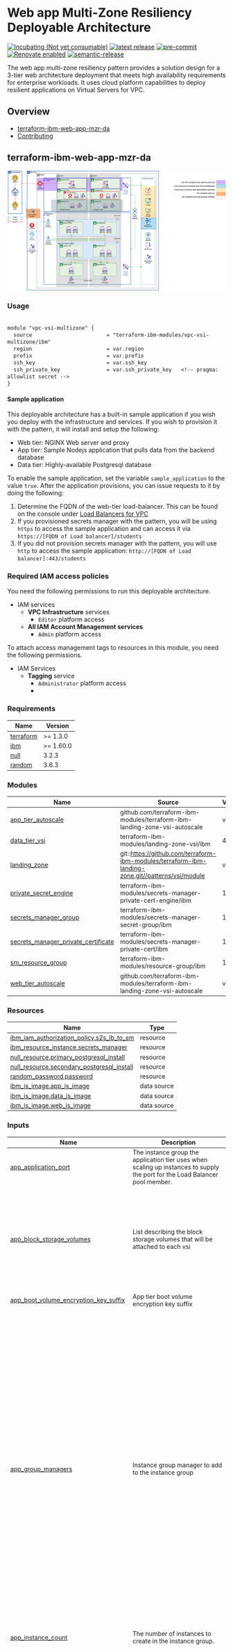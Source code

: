 <!-- Update this title with a descriptive name. Use sentence case. -->
# Web app Multi-Zone Resiliency Deployable Architecture

<!--
Update status and "latest release" badges:
  1. For the status options, see https://terraform-ibm-modules.github.io/documentation/#/badge-status
  2. Update the "latest release" badge to point to the correct module's repo. Replace "terraform-ibm-module-template" in two places.
-->
[![Incubating (Not yet consumable)](https://img.shields.io/badge/status-Incubating%20(Not%20yet%20consumable)-red)](https://terraform-ibm-modules.github.io/documentation/#/badge-status)
[![latest release](https://img.shields.io/github/v/release/terraform-ibm-modules/terraform-ibm-web-app-mzr-da?logo=GitHub&sort=semver)](https://github.com/terraform-ibm-modules/terraform-ibm-web-app-mzr-da/releases/latest)
[![pre-commit](https://img.shields.io/badge/pre--commit-enabled-brightgreen?logo=pre-commit&logoColor=white)](https://github.com/pre-commit/pre-commit)
[![Renovate enabled](https://img.shields.io/badge/renovate-enabled-brightgreen.svg)](https://renovatebot.com/)
[![semantic-release](https://img.shields.io/badge/%20%20%F0%9F%93%A6%F0%9F%9A%80-semantic--release-e10079.svg)](https://github.com/semantic-release/semantic-release)

<!-- Add a description of module(s) in this repo -->
The web app multi-zone resiliency pattern provides a solution design for a 3-tier web architecture deployment that meets high availability requirements for enterprise workloads. It uses cloud platform capabilities to deploy resilient applications on Virtual Servers for VPC.


<!-- The following content is automatically populated by the pre-commit hook -->
<!-- BEGIN OVERVIEW HOOK -->
## Overview
* [terraform-ibm-web-app-mzr-da](#terraform-ibm-web-app-mzr-da)
* [Contributing](#contributing)
<!-- END OVERVIEW HOOK -->


<!--
If this repo contains any reference architectures, uncomment the heading below and link to them.
(Usually in the `/reference-architectures` directory.)
See "Reference architecture" in the public documentation at
https://terraform-ibm-modules.github.io/documentation/#/implementation-guidelines?id=reference-architecture
-->
<!-- ## Reference architectures -->


<!-- Replace this heading with the name of the root level module (the repo name) -->
## terraform-ibm-web-app-mzr-da

![pattern-vpc-vsi](../../images/VPC-Resiliency-da.drawio.png)

### Usage

```hcl

module "vpc-vsi-multizone" {
  source                        = "terraform-ibm-modules/vpc-vsi-multizone/ibm"
  region                        = var.region
  prefix                        = var.prefix
  ssh_key                       = var.ssh_key
  ssh_private_key               = var.ssh_private_key   <!-- pragma: allowlist secret -->
}

```

#### Sample application

This deployable architecture has a built-in sample application if you wish you deploy with the infrastructure and services.  If you wish to provision it with the pattern, it will install and setup the following:

* Web tier: NGINX Web server and proxy
* App tier: Sample Nodejs application that pulls data from the backend database
* Data tier: Highly-available Postgresql database

To enable the sample application, set the variable `sample_application` to the value `true`.  After the application provisions, you can issue requests to it by doing the following:

1. Determine the FQDN of the web-tier load-balancer.  This can be found on the console under [Load Balancers for VPC](https://cloud.ibm.com/vpc-ext/network/loadBalancers)
2. If you provisioned secrets manager with the pattern, you will be using `https` to access the sample application and can access it via `https://[FQDN of Load balancer]/students`
3. If you did not provision secrets manager with the pattern, you will use `http` to access the sample application: `http://[FQDN of Load balancer]:443/students`

### Required IAM access policies

<!-- PERMISSIONS REQUIRED TO RUN MODULE
If this module requires permissions, uncomment the following block and update
the sample permissions, following the format.
Replace the sample Account and IBM Cloud service names and roles with the
information in the console at
Manage > Access (IAM) > Access groups > Access policies.
-->

You need the following permissions to run this deployable architecture.

- IAM services
    - **VPC Infrastructure** services
        - `Editor` platform access
    - **All IAM Account Management services**
        - `Admin` platform access

To attach access management tags to resources in this module, you need the following permissions.

- IAM Services
    - **Tagging** service
        - `Administrator` platform access
        -
<!-- NO PERMISSIONS FOR MODULE
If no permissions are required for the module, uncomment the following
statement instead the previous block.
-->

<!-- No permissions are needed to run this module.-->


<!-- The following content is automatically populated by the pre-commit hook -->
<!-- BEGINNING OF PRE-COMMIT-TERRAFORM DOCS HOOK -->
### Requirements

| Name | Version |
|------|---------|
| <a name="requirement_terraform"></a> [terraform](#requirement\_terraform) | >= 1.3.0 |
| <a name="requirement_ibm"></a> [ibm](#requirement\_ibm) | >= 1.60.0 |
| <a name="requirement_null"></a> [null](#requirement\_null) | 3.2.3 |
| <a name="requirement_random"></a> [random](#requirement\_random) | 3.6.3 |

### Modules

| Name | Source | Version |
|------|--------|---------|
| <a name="module_app_tier_autoscale"></a> [app\_tier\_autoscale](#module\_app\_tier\_autoscale) | github.com/terraform-ibm-modules/terraform-ibm-landing-zone-vsi-autoscale | v1.0.2 |
| <a name="module_data_tier_vsi"></a> [data\_tier\_vsi](#module\_data\_tier\_vsi) | terraform-ibm-modules/landing-zone-vsi/ibm | 4.2.0 |
| <a name="module_landing_zone"></a> [landing\_zone](#module\_landing\_zone) | git::https://github.com/terraform-ibm-modules/terraform-ibm-landing-zone.git//patterns/vsi/module | v6.1.2 |
| <a name="module_private_secret_engine"></a> [private\_secret\_engine](#module\_private\_secret\_engine) | terraform-ibm-modules/secrets-manager-private-cert-engine/ibm | 1.3.3 |
| <a name="module_secrets_manager_group"></a> [secrets\_manager\_group](#module\_secrets\_manager\_group) | terraform-ibm-modules/secrets-manager-secret-group/ibm | 1.2.2 |
| <a name="module_secrets_manager_private_certificate"></a> [secrets\_manager\_private\_certificate](#module\_secrets\_manager\_private\_certificate) | terraform-ibm-modules/secrets-manager-private-cert/ibm | 1.3.1 |
| <a name="module_sm_resource_group"></a> [sm\_resource\_group](#module\_sm\_resource\_group) | terraform-ibm-modules/resource-group/ibm | 1.1.6 |
| <a name="module_web_tier_autoscale"></a> [web\_tier\_autoscale](#module\_web\_tier\_autoscale) | github.com/terraform-ibm-modules/terraform-ibm-landing-zone-vsi-autoscale | v1.0.2 |

### Resources

| Name | Type |
|------|------|
| [ibm_iam_authorization_policy.s2s_lb_to_sm](https://registry.terraform.io/providers/IBM-Cloud/ibm/latest/docs/resources/iam_authorization_policy) | resource |
| [ibm_resource_instance.secrets_manager](https://registry.terraform.io/providers/IBM-Cloud/ibm/latest/docs/resources/resource_instance) | resource |
| [null_resource.primary_postgresql_install](https://registry.terraform.io/providers/hashicorp/null/3.2.3/docs/resources/resource) | resource |
| [null_resource.secondary_postgresql_install](https://registry.terraform.io/providers/hashicorp/null/3.2.3/docs/resources/resource) | resource |
| [random_password.password](https://registry.terraform.io/providers/hashicorp/random/3.6.3/docs/resources/password) | resource |
| [ibm_is_image.app_is_image](https://registry.terraform.io/providers/IBM-Cloud/ibm/latest/docs/data-sources/is_image) | data source |
| [ibm_is_image.data_is_image](https://registry.terraform.io/providers/IBM-Cloud/ibm/latest/docs/data-sources/is_image) | data source |
| [ibm_is_image.web_is_image](https://registry.terraform.io/providers/IBM-Cloud/ibm/latest/docs/data-sources/is_image) | data source |

### Inputs

| Name | Description | Type | Default | Required |
|------|-------------|------|---------|:--------:|
| <a name="input_app_application_port"></a> [app\_application\_port](#input\_app\_application\_port) | The instance group the application tier uses when scaling up instances to supply the port for the Load Balancer pool member. | `number` | `3000` | no |
| <a name="input_app_block_storage_volumes"></a> [app\_block\_storage\_volumes](#input\_app\_block\_storage\_volumes) | List describing the block storage volumes that will be attached to each vsi | <pre>list(<br/>    object({<br/>      name              = string<br/>      profile           = string<br/>      capacity          = optional(number)<br/>      iops              = optional(number)<br/>      encryption_key    = optional(string)<br/>      resource_group_id = optional(string)<br/>    })<br/>  )</pre> | `[]` | no |
| <a name="input_app_boot_volume_encryption_key_suffix"></a> [app\_boot\_volume\_encryption\_key\_suffix](#input\_app\_boot\_volume\_encryption\_key\_suffix) | App tier boot volume encryption key suffix | `string` | `"vsi-volume-key"` | no |
| <a name="input_app_group_managers"></a> [app\_group\_managers](#input\_app\_group\_managers) | Instance group manager to add to the instance group | <pre>list(<br/>    object({<br/>      name                 = string<br/>      aggregation_window   = optional(number)<br/>      cooldown             = optional(number)<br/>      enable_manager       = optional(bool)<br/>      manager_type         = string<br/>      max_membership_count = optional(number)<br/>      min_membership_count = optional(number)<br/>      actions = optional(<br/>        list(<br/>          object({<br/>            name                 = string<br/>            cron_spec            = optional(string)<br/>            membership_count     = optional(number)<br/>            max_membership_count = optional(number)<br/>            min_membership_count = optional(number)<br/>            run_at               = optional(string)<br/>          })<br/>        )<br/>      )<br/>      policies = optional(<br/>        list(<br/>          object({<br/>            name         = string<br/>            metric_type  = string<br/>            metric_value = number<br/>            policy_type  = string<br/>          })<br/>        )<br/>      )<br/>    })<br/>  )</pre> | <pre>[<br/>  {<br/>    "aggregation_window": 120,<br/>    "cooldown": 300,<br/>    "enable_manager": true,<br/>    "manager_type": "autoscale",<br/>    "max_membership_count": 4,<br/>    "min_membership_count": 1,<br/>    "name": "app",<br/>    "policies": [<br/>      {<br/>        "metric_type": "cpu",<br/>        "metric_value": 70,<br/>        "name": "app-policy",<br/>        "policy_type": "target"<br/>      }<br/>    ]<br/>  }<br/>]</pre> | no |
| <a name="input_app_instance_count"></a> [app\_instance\_count](#input\_app\_instance\_count) | The number of instances to create in the instance group. | `number` | `1` | no |
| <a name="input_app_load_balancers"></a> [app\_load\_balancers](#input\_app\_load\_balancers) | Load balancers to add to VSI | <pre>list(<br/>    object({<br/>      name                    = string<br/>      type                    = string<br/>      listener_port           = number<br/>      listener_protocol       = string<br/>      connection_limit        = number<br/>      idle_connection_timeout = optional(number)<br/>      algorithm               = string<br/>      protocol                = string<br/>      health_delay            = number<br/>      health_retries          = number<br/>      health_timeout          = number<br/>      health_type             = string<br/>      pool_member_port        = string<br/>      profile                 = optional(string)<br/>      dns = optional(<br/>        object({<br/>          instance_crn = string<br/>          zone_id      = string<br/>        })<br/>      )<br/>      security_group = optional(<br/>        object({<br/>          name = string<br/>          rules = list(<br/>            object({<br/>              name      = string<br/>              direction = string<br/>              source    = string<br/>              tcp = optional(<br/>                object({<br/>                  port_max = number<br/>                  port_min = number<br/>                })<br/>              )<br/>              udp = optional(<br/>                object({<br/>                  port_max = number<br/>                  port_min = number<br/>                })<br/>              )<br/>              icmp = optional(<br/>                object({<br/>                  type = number<br/>                  code = number<br/>                })<br/>              )<br/>            })<br/>          )<br/>        })<br/>      )<br/>    })<br/>  )</pre> | <pre>[<br/>  {<br/>    "algorithm": "round_robin",<br/>    "connection_limit": 10,<br/>    "health_delay": 60,<br/>    "health_retries": 5,<br/>    "health_timeout": 30,<br/>    "health_type": "tcp",<br/>    "listener_port": 3000,<br/>    "listener_protocol": "tcp",<br/>    "name": "app-lb",<br/>    "pool_member_port": 3000,<br/>    "protocol": "tcp",<br/>    "security_group": {<br/>      "name": "app-lb-sg",<br/>      "rules": [<br/>        {<br/>          "direction": "inbound",<br/>          "name": "allow-vpc-inbound",<br/>          "source": "10.0.0.0/8"<br/>        },<br/>        {<br/>          "direction": "outbound",<br/>          "name": "allow-vpc-outbound",<br/>          "source": "10.0.0.0/8"<br/>        }<br/>      ]<br/>    },<br/>    "type": "private"<br/>  }<br/>]</pre> | no |
| <a name="input_app_machine_type"></a> [app\_machine\_type](#input\_app\_machine\_type) | Application tier machine type to use | `string` | `"cx2-2x4"` | no |
| <a name="input_app_os_profile"></a> [app\_os\_profile](#input\_app\_os\_profile) | Application tier machine type to use | `string` | `"ibm-centos-stream-9-amd64-5"` | no |
| <a name="input_app_security_group"></a> [app\_security\_group](#input\_app\_security\_group) | The security group surrounding the application tier VSIs | <pre>object({<br/>    name                         = string<br/>    add_ibm_cloud_internal_rules = optional(bool, false)<br/>    rules = list(<br/>      object({<br/>        name      = string<br/>        direction = string<br/>        source    = string<br/>        tcp = optional(<br/>          object({<br/>            port_max = number<br/>            port_min = number<br/>          })<br/>        )<br/>        udp = optional(<br/>          object({<br/>            port_max = number<br/>            port_min = number<br/>          })<br/>        )<br/>        icmp = optional(<br/>          object({<br/>            type = number<br/>            code = number<br/>          })<br/>        )<br/>      })<br/>    )<br/>  })</pre> | <pre>{<br/>  "name": "app-sg",<br/>  "rules": [<br/>    {<br/>      "direction": "inbound",<br/>      "name": "allow-vpc-inbound",<br/>      "source": "10.0.0.0/8"<br/>    },<br/>    {<br/>      "direction": "inbound",<br/>      "name": "allow-ibm-inbound",<br/>      "source": "161.26.0.0/16"<br/>    },<br/>    {<br/>      "direction": "outbound",<br/>      "name": "allow-vpc-outbound",<br/>      "source": "10.0.0.0/8"<br/>    },<br/>    {<br/>      "direction": "outbound",<br/>      "name": "allow-ibm-outbound",<br/>      "source": "161.26.0.0/16"<br/>    }<br/>  ]<br/>}</pre> | no |
| <a name="input_cert_common_name"></a> [cert\_common\_name](#input\_cert\_common\_name) | A fully qualified domain name or host domain name for the certificate to be created. | `string` | `"test.webapp.com"` | no |
| <a name="input_certificate_template_name"></a> [certificate\_template\_name](#input\_certificate\_template\_name) | The name of the Certificate Template to create for a private\_cert secret engine. When `var.existing_sm_instance_guid` is `true`, then it has to be the existing template name that exists in the private cert engine. | `string` | `"my-template"` | no |
| <a name="input_create_s2s_lb_to_sm"></a> [create\_s2s\_lb\_to\_sm](#input\_create\_s2s\_lb\_to\_sm) | Create a service-to-service authorization between VPC LB and Secrets Manager. | `bool` | `true` | no |
| <a name="input_data_block_storage_volumes"></a> [data\_block\_storage\_volumes](#input\_data\_block\_storage\_volumes) | The data block storage volume to attach to the data VSIs | <pre>list(<br/>    object({<br/>      name              = string<br/>      profile           = string<br/>      capacity          = optional(number)<br/>      iops              = optional(number)<br/>      encryption_key    = optional(string)<br/>      resource_group_id = optional(string)<br/>    })<br/>  )</pre> | <pre>[<br/>  {<br/>    "capacity": 50,<br/>    "name": "data",<br/>    "profile": "general-purpose"<br/>  }<br/>]</pre> | no |
| <a name="input_data_boot_volume_encryption_key_suffix"></a> [data\_boot\_volume\_encryption\_key\_suffix](#input\_data\_boot\_volume\_encryption\_key\_suffix) | Data tier boot volume encryption key suffix | `string` | `"vsi-volume-key"` | no |
| <a name="input_data_machine_type"></a> [data\_machine\_type](#input\_data\_machine\_type) | Application tier machine type to use | `string` | `"cx2-2x4"` | no |
| <a name="input_data_os_profile"></a> [data\_os\_profile](#input\_data\_os\_profile) | Application tier os profile to use | `string` | `"ibm-centos-stream-9-amd64-5"` | no |
| <a name="input_data_security_group"></a> [data\_security\_group](#input\_data\_security\_group) | The security group surrounding the data tier VSIs | <pre>object({<br/>    name                         = string<br/>    add_ibm_cloud_internal_rules = optional(bool, false)<br/>    rules = list(<br/>      object({<br/>        name      = string<br/>        direction = string<br/>        source    = string<br/>        tcp = optional(<br/>          object({<br/>            port_max = number<br/>            port_min = number<br/>          })<br/>        )<br/>        udp = optional(<br/>          object({<br/>            port_max = number<br/>            port_min = number<br/>          })<br/>        )<br/>        icmp = optional(<br/>          object({<br/>            type = number<br/>            code = number<br/>          })<br/>        )<br/>      })<br/>    )<br/>  })</pre> | <pre>{<br/>  "name": "data-sg",<br/>  "rules": [<br/>    {<br/>      "direction": "inbound",<br/>      "name": "allow-vpc-inbound",<br/>      "source": "10.0.0.0/8"<br/>    },<br/>    {<br/>      "direction": "inbound",<br/>      "name": "allow-ibm-inbound",<br/>      "source": "161.26.0.0/16"<br/>    },<br/>    {<br/>      "direction": "outbound",<br/>      "name": "allow-vpc-outbound",<br/>      "source": "10.0.0.0/8"<br/>    },<br/>    {<br/>      "direction": "outbound",<br/>      "name": "allow-ibm-outbound",<br/>      "source": "161.26.0.0/16"<br/>    }<br/>  ]<br/>}</pre> | no |
| <a name="input_data_vsi_per_subnet"></a> [data\_vsi\_per\_subnet](#input\_data\_vsi\_per\_subnet) | Application tier number of vsi's per subnet | `number` | `1` | no |
| <a name="input_existing_sm_instance_guid"></a> [existing\_sm\_instance\_guid](#input\_existing\_sm\_instance\_guid) | An existing Secrets Manager GUID. The existing Secret Manager instance must have private certificate engine configured. If not provided an new instance will be provisioned. | `string` | `null` | no |
| <a name="input_existing_sm_instance_region"></a> [existing\_sm\_instance\_region](#input\_existing\_sm\_instance\_region) | Required if value is passed into `var.existing_sm_instance_guid`. | `string` | `null` | no |
| <a name="input_ibmcloud_api_key"></a> [ibmcloud\_api\_key](#input\_ibmcloud\_api\_key) | The IBM Cloud platform API key needed to deploy IAM enabled resources. | `string` | n/a | yes |
| <a name="input_intermediate_ca_name"></a> [intermediate\_ca\_name](#input\_intermediate\_ca\_name) | The name of the Intermediate CA to create for a private\_cert secret engine. Only used when `var.existing_sm_instance_guid` is `false`. | `string` | `"intermediate-ca"` | no |
| <a name="input_prefix"></a> [prefix](#input\_prefix) | A unique identifier for resources. Must begin with a lowercase letter and end with a lowerccase letter or number. This prefix will be prepended to any resources provisioned by this template. Prefixes must be 16 or fewer characters. | `string` | `"lab"` | no |
| <a name="input_region"></a> [region](#input\_region) | IBM Cloud region where the resources will be created. | `string` | n/a | yes |
| <a name="input_resource_tags"></a> [resource\_tags](#input\_resource\_tags) | Optional list of tags to be added to the Key Protect instance. Only used if 'create\_key\_protect\_instance' is true. | `list(string)` | `[]` | no |
| <a name="input_root_ca_common_name"></a> [root\_ca\_common\_name](#input\_root\_ca\_common\_name) | A fully qualified domain name or host domain name for the certificate to be created. | `string` | `"example.com"` | no |
| <a name="input_root_ca_name"></a> [root\_ca\_name](#input\_root\_ca\_name) | The name of the Root CA to create for a private\_cert secret engine. Only used when `var.existing_sm_instance_guid` is `false`. | `string` | `"root-ca"` | no |
| <a name="input_sample_application"></a> [sample\_application](#input\_sample\_application) | Apply the sample web application to the pattern. | `bool` | `false` | no |
| <a name="input_sm_instance_rg_existing"></a> [sm\_instance\_rg\_existing](#input\_sm\_instance\_rg\_existing) | Resource group exists in your account already. If set to `true`, you will need to set the variable sm\_instance\_rg\_name | `bool` | `false` | no |
| <a name="input_sm_instance_rg_name"></a> [sm\_instance\_rg\_name](#input\_sm\_instance\_rg\_name) | Resource group to provison the secrets manager instance.  If no resource group name is defined, it will try to use the service resource group otherwise a random from the landing zone | `string` | `null` | no |
| <a name="input_sm_service_plan"></a> [sm\_service\_plan](#input\_sm\_service\_plan) | The service/pricing plan to use when provisioning a new Secrets Manager instance. Allowed values: `standard` and `trial`. | `string` | `"standard"` | no |
| <a name="input_ssh_key"></a> [ssh\_key](#input\_ssh\_key) | Public SSH Key for VSI creation. Must be a valid SSH key that does not already exist in the deployment region. | `string` | n/a | yes |
| <a name="input_ssh_private_key"></a> [ssh\_private\_key](#input\_ssh\_private\_key) | Private SSH key (RSA format) that is paired with the public ssh key. | `string` | n/a | yes |
| <a name="input_use_sm"></a> [use\_sm](#input\_use\_sm) | Whether to use Secrets Manager to generate certificates. | `bool` | `true` | no |
| <a name="input_web_application_port"></a> [web\_application\_port](#input\_web\_application\_port) | The instance group the web tier uses when scaling up instances to supply the port for the Load Balancer pool member. | `number` | `80` | no |
| <a name="input_web_block_storage_volumes"></a> [web\_block\_storage\_volumes](#input\_web\_block\_storage\_volumes) | List describing the block storage volumes that will be attached to each vsi | <pre>list(<br/>    object({<br/>      name              = string<br/>      profile           = string<br/>      capacity          = optional(number)<br/>      iops              = optional(number)<br/>      encryption_key    = optional(string)<br/>      resource_group_id = optional(string)<br/>    })<br/>  )</pre> | `[]` | no |
| <a name="input_web_boot_volume_encryption_key_suffix"></a> [web\_boot\_volume\_encryption\_key\_suffix](#input\_web\_boot\_volume\_encryption\_key\_suffix) | Web tier boot volume encryption key suffix | `string` | `"vsi-volume-key"` | no |
| <a name="input_web_group_managers"></a> [web\_group\_managers](#input\_web\_group\_managers) | Instance group manager to add to the instance group | <pre>list(<br/>    object({<br/>      name                 = string<br/>      aggregation_window   = optional(number)<br/>      cooldown             = optional(number)<br/>      enable_manager       = optional(bool)<br/>      manager_type         = string<br/>      max_membership_count = optional(number)<br/>      min_membership_count = optional(number)<br/>      actions = optional(<br/>        list(<br/>          object({<br/>            name                 = string<br/>            cron_spec            = optional(string)<br/>            membership_count     = optional(number)<br/>            max_membership_count = optional(number)<br/>            min_membership_count = optional(number)<br/>            run_at               = optional(string)<br/>          })<br/>        )<br/>      )<br/>      policies = optional(<br/>        list(<br/>          object({<br/>            name         = string<br/>            metric_type  = string<br/>            metric_value = number<br/>            policy_type  = string<br/>          })<br/>        )<br/>      )<br/>    })<br/>  )</pre> | <pre>[<br/>  {<br/>    "aggregation_window": 120,<br/>    "cooldown": 300,<br/>    "enable_manager": true,<br/>    "manager_type": "autoscale",<br/>    "max_membership_count": 4,<br/>    "min_membership_count": 1,<br/>    "name": "web",<br/>    "policies": [<br/>      {<br/>        "metric_type": "cpu",<br/>        "metric_value": 70,<br/>        "name": "web-policy",<br/>        "policy_type": "target"<br/>      }<br/>    ]<br/>  }<br/>]</pre> | no |
| <a name="input_web_instance_count"></a> [web\_instance\_count](#input\_web\_instance\_count) | The number of instances to create in the instance group. | `number` | `1` | no |
| <a name="input_web_load_balancers"></a> [web\_load\_balancers](#input\_web\_load\_balancers) | Load balancers to add to VSI | <pre>list(<br/>    object({<br/>      name                    = string<br/>      type                    = string<br/>      listener_port           = number<br/>      listener_protocol       = string<br/>      connection_limit        = number<br/>      idle_connection_timeout = optional(number)<br/>      algorithm               = string<br/>      protocol                = string<br/>      health_delay            = number<br/>      health_retries          = number<br/>      health_timeout          = number<br/>      health_type             = string<br/>      pool_member_port        = string<br/>      profile                 = optional(string)<br/>      dns = optional(<br/>        object({<br/>          instance_crn = string<br/>          zone_id      = string<br/>        })<br/>      )<br/>      security_group = optional(<br/>        object({<br/>          name = string<br/>          rules = list(<br/>            object({<br/>              name      = string<br/>              direction = string<br/>              source    = string<br/>              tcp = optional(<br/>                object({<br/>                  port_max = number<br/>                  port_min = number<br/>                })<br/>              )<br/>              udp = optional(<br/>                object({<br/>                  port_max = number<br/>                  port_min = number<br/>                })<br/>              )<br/>              icmp = optional(<br/>                object({<br/>                  type = number<br/>                  code = number<br/>                })<br/>              )<br/>            })<br/>          )<br/>        })<br/>      )<br/>    })<br/>  )</pre> | <pre>[<br/>  {<br/>    "algorithm": "round_robin",<br/>    "connection_limit": 10,<br/>    "health_delay": 60,<br/>    "health_retries": 5,<br/>    "health_timeout": 30,<br/>    "health_type": "tcp",<br/>    "listener_port": 443,<br/>    "listener_protocol": "http",<br/>    "name": "web-lb",<br/>    "pool_member_port": 80,<br/>    "protocol": "http",<br/>    "security_group": {<br/>      "name": "web-lb-sg",<br/>      "rules": [<br/>        {<br/>          "direction": "inbound",<br/>          "name": "allow-all-inbound",<br/>          "source": "0.0.0.0/0",<br/>          "tcp": {<br/>            "port_max": 443,<br/>            "port_min": 443<br/>          }<br/>        },<br/>        {<br/>          "direction": "outbound",<br/>          "name": "allow-vpc-outbound",<br/>          "source": "10.0.0.0/8"<br/>        }<br/>      ]<br/>    },<br/>    "type": "public"<br/>  }<br/>]</pre> | no |
| <a name="input_web_machine_type"></a> [web\_machine\_type](#input\_web\_machine\_type) | Web tier machine type to use | `string` | `"cx2-2x4"` | no |
| <a name="input_web_os_profile"></a> [web\_os\_profile](#input\_web\_os\_profile) | Web tier os name to use | `string` | `"ibm-centos-stream-9-amd64-5"` | no |
| <a name="input_web_security_group"></a> [web\_security\_group](#input\_web\_security\_group) | The security group surrounding the web tier VSIs | <pre>object({<br/>    name                         = string<br/>    add_ibm_cloud_internal_rules = optional(bool, false)<br/>    rules = list(<br/>      object({<br/>        name      = string<br/>        direction = string<br/>        source    = string<br/>        tcp = optional(<br/>          object({<br/>            port_max = number<br/>            port_min = number<br/>          })<br/>        )<br/>        udp = optional(<br/>          object({<br/>            port_max = number<br/>            port_min = number<br/>          })<br/>        )<br/>        icmp = optional(<br/>          object({<br/>            type = number<br/>            code = number<br/>          })<br/>        )<br/>      })<br/>    )<br/>  })</pre> | <pre>{<br/>  "name": "web-sg",<br/>  "rules": [<br/>    {<br/>      "direction": "inbound",<br/>      "name": "allow-vpc-inbound",<br/>      "source": "10.0.0.0/8"<br/>    },<br/>    {<br/>      "direction": "inbound",<br/>      "name": "allow-ibm-inbound",<br/>      "source": "161.26.0.0/16"<br/>    },<br/>    {<br/>      "direction": "outbound",<br/>      "name": "allow-vpc-outbound",<br/>      "source": "10.0.0.0/8"<br/>    },<br/>    {<br/>      "direction": "outbound",<br/>      "name": "allow-ibm-outbound",<br/>      "source": "161.26.0.0/16"<br/>    }<br/>  ]<br/>}</pre> | no |

### Outputs

| Name | Description |
|------|-------------|
| <a name="output_landing_zone"></a> [landing\_zone](#output\_landing\_zone) | Landing zone configuration |
| <a name="output_vpc_data"></a> [vpc\_data](#output\_vpc\_data) | Landing zone vpc data |
<!-- END OF PRE-COMMIT-TERRAFORM DOCS HOOK -->

<!-- Leave this section as is so that your module has a link to local development environment set-up steps for contributors to follow -->
## Contributing

You can report issues and request features for this module in GitHub issues in the module repo. See [Report an issue or request a feature](https://github.com/terraform-ibm-modules/.github/blob/main/.github/SUPPORT.md).

To set up your local development environment, see [Local development setup](https://terraform-ibm-modules.github.io/documentation/#/local-dev-setup) in the project documentation.

